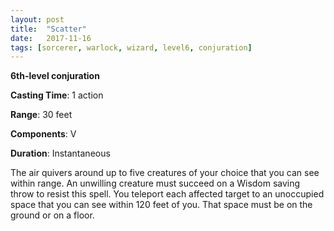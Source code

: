 ```yaml
---
layout: post
title:  "Scatter"
date:   2017-11-16
tags: [sorcerer, warlock, wizard, level6, conjuration]
---
```


**6th-level conjuration**

**Casting Time**: 1 action

**Range**: 30 feet

**Components**: V

**Duration**: Instantaneous

The air quivers around up to five creatures of your choice that you can see within range. An unwilling creature must succeed on a Wisdom saving throw to resist this spell. You teleport each affected target to an unoccupied space that you can see within 120 feet of you. That space must be on the ground or on a floor. 
